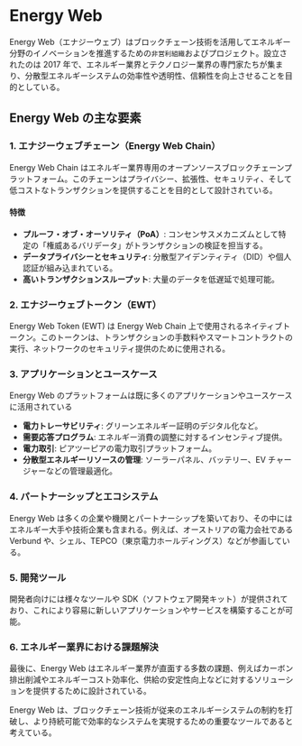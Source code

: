 # Energy Web

Energy Web（エナジーウェブ）はブロックチェーン技術を活用してエネルギー分野のイノベーションを推進するための`非営利組織`およびプロジェクト。設立されたのは 2017 年で、エネルギー業界とテクノロジー業界の専門家たちが集まり、分散型エネルギーシステムの効率性や透明性、信頼性を向上させることを目的としている。

## Energy Web の主な要素

### 1. エナジーウェブチェーン（Energy Web Chain）

Energy Web Chain はエネルギー業界専用のオープンソースブロックチェーンプラットフォーム。このチェーンはプライバシー、拡張性、セキュリティ、そして低コストなトランザクションを提供することを目的として設計されている。

#### 特徴

- **プルーフ・オブ・オーソリティ（PoA）**: コンセンサスメカニズムとして特定の「権威あるバリデータ」がトランザクションの検証を担当する。
- **データプライバシーとセキュリティ**: 分散型アイデンティティ（DID）や個人認証が組み込まれている。
- **高いトランザクションスループット**: 大量のデータを低遅延で処理可能。

### 2. エナジーウェブトークン（EWT）

Energy Web Token (EWT) は Energy Web Chain 上で使用されるネイティブトークン。このトークンは、トランザクションの手数料やスマートコントラクトの実行、ネットワークのセキュリティ提供のために使用される。

### 3. アプリケーションとユースケース

Energy Web のプラットフォームは既に多くのアプリケーションやユースケースに活用されている

- **電力トレーサビリティ**: グリーンエネルギー証明のデジタル化など。
- **需要応答プログラム**: エネルギー消費の調整に対するインセンティブ提供。
- **電力取引**: ピアツーピアの電力取引プラットフォーム。
- **分散型エネルギーリソースの管理**: ソーラーパネル、バッテリー、EV チャージャーなどの管理最適化。

### 4. パートナーシップとエコシステム

Energy Web は多くの企業や機関とパートナーシップを築いており、その中にはエネルギー大手や技術企業も含まれる。例えば、オーストリアの電力会社である Verbund や、シェル、TEPCO（東京電力ホールディングス）などが参画している。

### 5. 開発ツール

開発者向けには様々なツールや SDK（ソフトウェア開発キット）が提供されており、これにより容易に新しいアプリケーションやサービスを構築することが可能。

### 6. エネルギー業界における課題解決

最後に、Energy Web はエネルギー業界が直面する多数の課題、例えばカーボン排出削減やエネルギーコスト効率化、供給の安定性向上などに対するソリューションを提供するために設計されている。

Energy Web は、ブロックチェーン技術が従来のエネルギーシステムの制約を打破し、より持続可能で効率的なシステムを実現するための重要なツールであると考えている。
